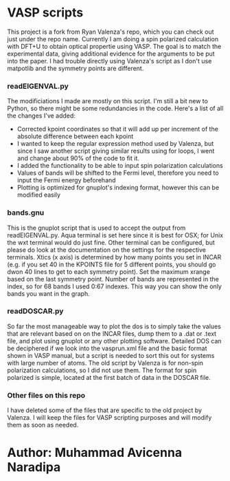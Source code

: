 VASP scripts
============
This project is a fork from Ryan Valenza's repo, which you can check out just under the repo name. Currently I am doing a spin polarized calculation with DFT+U to obtain optical propertie using VASP. The goal is to match the experimental data, giving additional evidence for the arguments to be put into the paper. I had trouble directly using Valenza's script as I don't use matpotlib and the symmetry points are different.

### readEIGENVAL.py

The modificiations I made are mostly on this script. I'm still a bit new to Python, so there might be some redundancies in the code. Here's a list of all the changes I've added:

* Corrected kpoint coordinates so that it will add up per increment of the absolute difference between each kpoint
* I wanted to keep the regular expression method used by Valenza, but since I saw another script giving similar results using for loops, I went and change about 90% of the code to fit it. 
* I added the functionality to be able to input spin polarization calculations
* Values of bands will be shifted to the Fermi level, therefore you need to input the Fermi energy beforehand
* Plotting is optimized for gnuplot's indexing format, however this can be modified easily

### bands.gnu

This is the gnuplot script that is used to accept the output from readEIGENVAL.py. Aqua terminal is set here since it is best for OSX; for Unix the wxt terminal would do just fine. Other terminal can be configured, but please do look at the documentation on the settings for the respective terminals. Xtics (x axis) is determined by how many points you set in INCAR (e.g. if you set 40 in the KPOINTS file for 5 different points, you should go dwon 40 lines to get to each symmetry point). Set the maximum xrange based on the last symmetry point. Number of bands are represented in the index, so for 68 bands I used 0:67 indexes. This way you can show the only bands you want in the graph.

### readDOSCAR.py

So far the most manageable way to plot the dos is to simply take the values that are relevant based on on the INCAR files, dump them to a .dat or .text file, and plot using gnuplot or any other plotting software. Detailed DOS can be deciphered if we look into the vasprun.xml file and the basic format shown in VASP manual, but a script is needed to sort this out for systems with large number of atoms. The old script by Valenza is for non-spin polarization calculations, so I did not use them. The format for spin polarized is simple, located at the first batch of data in the DOSCAR file.

### Other files on this repo

I have deleted some of the files that are specific to the old project by Valenza.  I will keep the files for VASP scripting purposes and will modify them as soon as needed. 

# Author: Muhammad Avicenna Naradipa 
